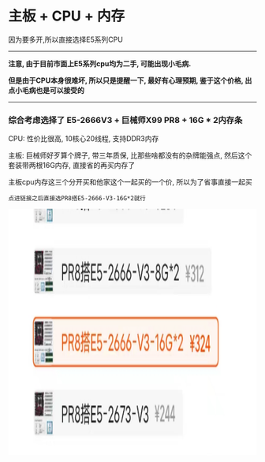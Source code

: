 # 主板 + CPU + 内存

因为要多开,所以直接选择E5系列CPU

---

**注意, 由于目前市面上E5系列cpu均为二手, 可能出现小毛病.**

**但是由于CPU本身很难坏, 所以只是提醒一下, 最好有心理预期, 鉴于这个价格, 出点小毛病也是可以接受的**

---

### 综合考虑选择了 E5-2666V3 + 巨械师X99 PR8 + 16G * 2内存条

CPU: 性价比很高, 10核心20线程, 支持DDR3内存

主板: 巨械师好歹算个牌子, 带三年质保, 比那些啥都没有的杂牌能强点, 然后这个套装带两根16G内存, 直接省的再买内存了

主板cpu内存这三个分开买和他家这个一起买的一个价, 所以为了省事直接一起买

`点进链接之后直接选PR8搭E5-2666-V3-16G*2就行`

<a href="https://m.tb.cn/h.gekNishe3fkkgsD?tk=tqCrWDEnWXV" target="_blank">
    <img src="../img/CPU1.png" height = 500px/>
</a>

